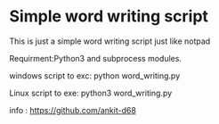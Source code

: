 # Simple word writing script
This is just a simple word writing script  just like notpad
               
Requirment:Python3 and subprocess modules.

windows script to exc: python word_writing.py

Linux script to exe: python3 word_writing.py

info : https://github.com/ankit-d68


